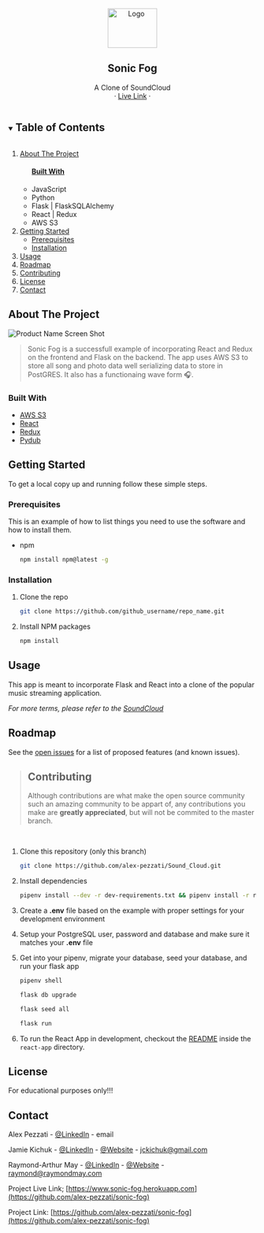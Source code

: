 <!-- PROJECT LOGO -->
<br />
<p align="center">
  <a href="https://github.com/alex-pezzati/sonic-fog">
    <img src="https://raw.githubusercontent.com/alex-pezzati/sonic-fog/main/react-app/public/favicon.ico" alt="Logo" width="100" height="80">
  </a>

  <h2 align="center" id="readme">Sonic Fog</h2>

  <p align="center">
    A Clone of SoundCloud
    <br />
    ·
    <a href="https://sonic-fog.herokuapp.com/">Live Link</a>
    ·
  </p>
</p>

<!-- TABLE OF CONTENTS -->
<details open="open">
  <summary><h2 style="display: inline-block">Table of Contents</h2></summary>
  <ol>
    <li>
      <a href="#about-the-project">About The Project</a>
      <ul>
        <h4><a href="#built-with">Built With</a></h4>
        <li><span>JavaScript<span></li>
        <li><span>Python<span></li>
        <li><span>Flask | FlaskSQLAlchemy<span></li>
        <li><span>React | Redux<span></li>
        <li><span>AWS S3<span></li>
      </ul>
    </li>
    <li>
      <a href="#getting-started">Getting Started</a>
      <ul>
        <li><a href="#prerequisites">Prerequisites</a></li>
        <li><a href="#installation">Installation</a></li>
      </ul>
    </li>
    <li><a href="#usage">Usage</a></li>
    <li><a href="#roadmap">Roadmap</a></li>
    <li><a href="#contributing">Contributing</a></li>
    <li><a href="#license">License</a></li>
    <li><a href="#contact">Contact</a></li>
  </ol>
</details>

<!-- ABOUT THE PROJECT -->

## About The Project

![Product Name Screen Shot](./images/sonic-fog.gif)

> Sonic Fog is a successfull example of incorporating React and Redux on the frontend and Flask on the backend. The app uses AWS S3 to store all song and photo data well serializing data to store in PostGRES. It also has a functionaing wave form 🎧.

### Built With

- [AWS S3](https://docs.aws.amazon.com/s3/index.html)
- [React](https://reactjs.org/docs/getting-started.html)
- [Redux](https://redux.js.org/)
- [Pydub](http://pydub.com/)

<!-- GETTING STARTED -->

## Getting Started

To get a local copy up and running follow these simple steps.

### Prerequisites

This is an example of how to list things you need to use the software and how to install them.

- npm
  ```sh
  npm install npm@latest -g
  ```

### Installation

1. Clone the repo
   ```sh
   git clone https://github.com/github_username/repo_name.git
   ```
2. Install NPM packages
   ```sh
   npm install
   ```

<!-- USAGE EXAMPLES -->

## Usage

This app is meant to incorporate Flask and React into a clone of the popular music streaming application.

_For more terms, please refer to the [SoundCloud](https://soundcloud.com)_

<!-- ROADMAP -->

## Roadmap

See the [open issues](https://github.com/alex-pezzati/sonic-fog/issues) for a list of proposed features (and known issues).

<!-- CONTRIBUTING -->

> ## Contributing
>
> Although contributions are what make the open source community such an amazing community to be appart of, any contributions you make are **greatly appreciated**, but will not be commited to the master branch.

<br/>

1. Clone this repository (only this branch)

   ```bash
   git clone https://github.com/alex-pezzati/Sound_Cloud.git
   ```

2. Install dependencies

   ```bash
   pipenv install --dev -r dev-requirements.txt && pipenv install -r requirements.txt
   ```

3. Create a **.env** file based on the example with proper settings for your
   development environment
4. Setup your PostgreSQL user, password and database and make sure it matches your **.env** file

5. Get into your pipenv, migrate your database, seed your database, and run your flask app

   ```bash
   pipenv shell
   ```

   ```bash
   flask db upgrade
   ```

   ```bash
   flask seed all
   ```

   ```bash
   flask run
   ```

6. To run the React App in development, checkout the [README](./react-app/README.md) inside the `react-app` directory.

<!-- LICENSE -->

## License

For educational purposes only!!!

<!-- CONTACT -->

## Contact

Alex Pezzati - [@LinkedIn](https://www.linkedin.com/in/alex-pezzati/) - email

Jamie Kichuk - [@LinkedIn](https://www.linkedin.com/in/jamie-kichuk-45778068/) - [@Website](https://www.raymondmay.com/) - jckichuk@gmail.com

Raymond-Arthur May - [@LinkedIn](https://www.linkedin.com/in/coderay/) - [@Website](https://www.raymondmay.com/) - raymond@raymondmay.com

Project Live Link; [https://www.sonic-fog.herokuapp.com](https://github.com/alex-pezzati/sonic-fog)

Project Link: [https://github.com/alex-pezzati/sonic-fog](https://github.com/alex-pezzati/sonic-fog)
